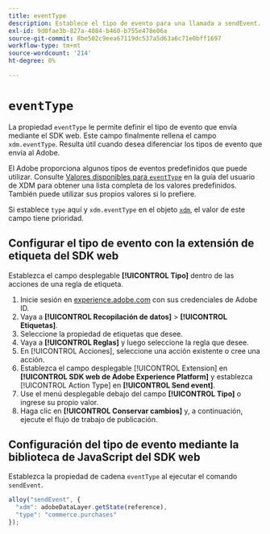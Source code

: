 ```yaml
---
title: eventType
description: Establece el tipo de evento para una llamada a sendEvent.
exl-id: 9d0fae3b-827a-4084-b460-b755e478e06a
source-git-commit: 8be502c9eea67119dc537a5d63a6c71e0bff1697
workflow-type: tm+mt
source-wordcount: '214'
ht-degree: 0%

---
```


# `eventType`

La propiedad `eventType` le permite definir el tipo de evento que envía mediante el SDK web. Este campo finalmente rellena el campo `xdm.eventType`. Resulta útil cuando desea diferenciar los tipos de evento que envía al Adobe.

El Adobe proporciona algunos tipos de eventos predefinidos que puede utilizar. Consulte [Valores disponibles para `eventType`](/help/xdm/classes/experienceevent.md#accepted-values-for-eventtype) en la guía del usuario de XDM para obtener una lista completa de los valores predefinidos. También puede utilizar sus propios valores si lo prefiere.

Si establece `type` aquí y `xdm.eventType` en el objeto [`xdm`](xdm.md), el valor de este campo tiene prioridad.

## Configurar el tipo de evento con la extensión de etiqueta del SDK web

Establezca el campo desplegable **[!UICONTROL Tipo]** dentro de las acciones de una regla de etiqueta.

1. Inicie sesión en [experience.adobe.com](https://experience.adobe.com) con sus credenciales de Adobe ID.
1. Vaya a **[!UICONTROL Recopilación de datos]** > **[!UICONTROL Etiquetas]**.
1. Seleccione la propiedad de etiquetas que desee.
1. Vaya a **[!UICONTROL Reglas]** y luego seleccione la regla que desee.
1. En [!UICONTROL Acciones], seleccione una acción existente o cree una acción.
1. Establezca el campo desplegable [!UICONTROL Extension] en **[!UICONTROL SDK web de Adobe Experience Platform]** y establezca [!UICONTROL Action Type] en **[!UICONTROL Send event]**.
1. Use el menú desplegable debajo del campo **[!UICONTROL Tipo]** o ingrese su propio valor.
1. Haga clic en **[!UICONTROL Conservar cambios]** y, a continuación, ejecute el flujo de trabajo de publicación.

## Configuración del tipo de evento mediante la biblioteca de JavaScript del SDK web

Establezca la propiedad de cadena `eventType` al ejecutar el comando `sendEvent`.

```js
alloy("sendEvent", {
  "xdm": adobeDataLayer.getState(reference),
  "type": "commerce.purchases"
});
```
